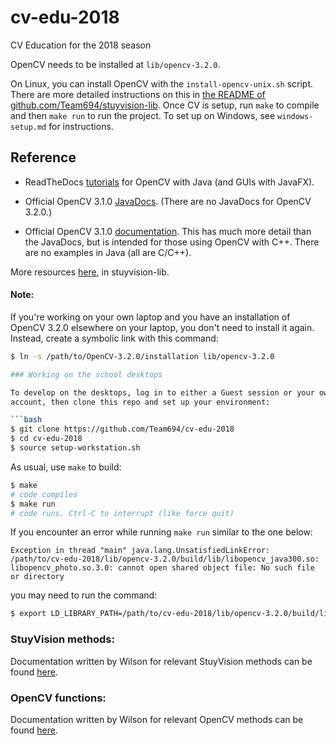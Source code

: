 # cv-edu-2018

CV Education for the 2018 season

OpenCV needs to be installed at `lib/opencv-3.2.0`.

On Linux, you can install OpenCV with the
`install-opencv-unix.sh` script.  There are more detailed
instructions on this in [the README of
github.com/Team694/stuyvision-lib](https://github.com/Team694/stuyvision-lib#installing-opencv-on-your-machine).
Once CV is setup, run `make` to compile and then `make run` to run the project.
To set up on Windows, see `windows-setup.md` for instructions.

## Reference

- ReadTheDocs [tutorials](http://opencv-java-tutorials.readthedocs.io/en/latest/02-first-java-application-with-opencv.html)
  for OpenCV with Java (and GUIs with JavaFX).

- Official OpenCV 3.1.0 [JavaDocs](http://docs.opencv.org/java/3.1.0/). (There are no JavaDocs for OpenCV 3.2.0.)

- Official OpenCV 3.1.0 [documentation](http://docs.opencv.org/3.2.0/). This has
  much more detail than the JavaDocs, but is intended for
  those using OpenCV with C++. There are no examples in Java
 (all are C/C++).

More resources
[here](https://github.com/Team694/stuyvision-lib#other-cv-resources), in
stuyvision-lib.

#### Note:

If you're working on your own laptop and you have an installation of OpenCV 3.2.0 elsewhere on your laptop, you don't need to install it again. Instead, create a symbolic link with this command:

```bash
$ ln -s /path/to/OpenCV-3.2.0/installation lib/opencv-3.2.0

### Working on the school desktops

To develop on the desktops, log in to either a Guest session or your own
account, then clone this repo and set up your environment:

```bash
$ git clone https://github.com/Team694/cv-edu-2018
$ cd cv-edu-2018
$ source setup-workstation.sh
```

As usual, use `make` to build:

```bash
$ make
# code compiles
$ make run
# code runs. Ctrl-C to interrupt (like force quit)
```

If you encounter an error while running `make run` similar to the one below:

```
Exception in thread "main" java.lang.UnsatisfiedLinkError: /path/to/cv-edu-2018/lib/opencv-3.2.0/build/lib/libopencv_java300.so: libopencv_photo.so.3.0: cannot open shared object file: No such file or directory
```

you may need to run the command:

```bash
$ export LD_LIBRARY_PATH=/path/to/cv-edu-2018/lib/opencv-3.2.0/build/lib/
```

### StuyVision methods:

Documentation written by Wilson for relevant StuyVision methods can be found [here](stuyvision-docs.md).

### OpenCV functions:

Documentation written by Wilson for relevant OpenCV methods can be found [here](opencv-docs.md).
